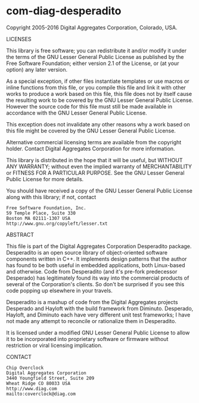 com-diag-desperadito
====================

Copyright 2005-2016 Digital Aggregates Corporation, Colorado, USA.

LICENSES

This library is free software; you can redistribute it and/or
modify it under the terms of the GNU Lesser General Public
License as published by the Free Software Foundation; either
version 2.1 of the License, or (at your option) any later version.

As a special exception, if other files instantiate templates or
use macros or inline functions from this file, or you compile
this file and link it with other works to produce a work based on
this file, this file does not by itself cause the resulting work
to be covered by the GNU Lesser General Public License. However
the source code for this file must still be made available in
accordance with the GNU Lesser General Public License.

This exception does not invalidate any other reasons why a work
based on this file might be covered by the GNU Lesser General
Public License.

Alternative commercial licensing terms are available from the copyright
holder. Contact Digital Aggregates Corporation for more information.

This library is distributed in the hope that it will be useful,
but WITHOUT ANY WARRANTY; without even the implied warranty of
MERCHANTABILITY or FITNESS FOR A PARTICULAR PURPOSE. See the
GNU Lesser General Public License for more details.

You should have received a copy of the GNU Lesser General Public
License along with this library; if not, contact

    Free Software Foundation, Inc.
    59 Temple Place, Suite 330
    Boston MA 02111-1307 USA
    http://www.gnu.org/copyleft/lesser.txt

ABSTRACT

This file is part of the Digital Aggregates Corporation Desperadito package.
Desperadito is an open source library of object-oriented software components
written in C++. It implements design patterns that the author has found to be
both useful in embedded applications, both Linux-based and otherwise. Code from
Desperadito (and it's pre-fork predecessor Desperado) has legitimately found its
way into the commercial products of several of the Corporation's clients. So
don't be surprised if you see this code popping up elsewhere in your travels.

Desperadito is a mashup of code from the Digital Aggregates projects Desperado
and Hayloft with the build framework from Diminuto. Desperado, Hayloft, and
Diminuto each have very different unit test frameworks; I have not made any
attempt to reconcile or rationalize them in Desperadito.

It is licensed under a modified GNU Lesser General Public License to allow it
to be incorporated into proprietary software or firmware without restriction or
viral licensing implication.

CONTACT

    Chip Overclock
    Digital Aggregates Corporation
    3440 Youngfield Street, Suite 209
    Wheat Ridge CO 80033 USA
    http://www.diag.com
    mailto:coverclock@diag.com

